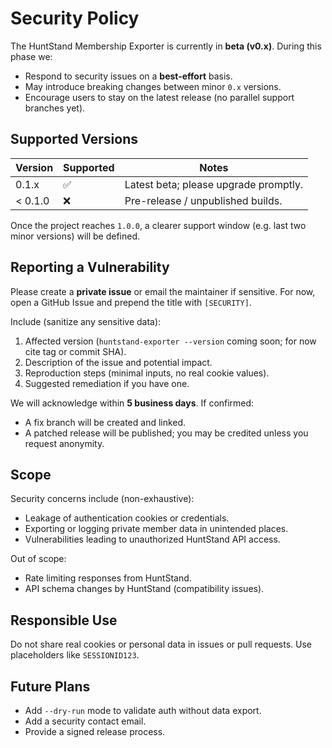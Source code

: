 # Security Policy

The HuntStand Membership Exporter is currently in **beta (v0.x)**. During this phase we:

- Respond to security issues on a **best-effort** basis.
- May introduce breaking changes between minor `0.x` versions.
- Encourage users to stay on the latest release (no parallel support branches yet).

## Supported Versions

| Version   | Supported | Notes |
|-----------|-----------|-------|
| 0.1.x     | ✅        | Latest beta; please upgrade promptly. |
| < 0.1.0   | ❌        | Pre-release / unpublished builds. |

Once the project reaches `1.0.0`, a clearer support window (e.g. last two minor versions) will be defined.

## Reporting a Vulnerability

Please create a **private issue** or email the maintainer if sensitive. For now, open a GitHub Issue and prepend the title with `[SECURITY]`.

Include (sanitize any sensitive data):

1. Affected version (`huntstand-exporter --version` coming soon; for now cite tag or commit SHA).
2. Description of the issue and potential impact.
3. Reproduction steps (minimal inputs, no real cookie values).
4. Suggested remediation if you have one.

We will acknowledge within **5 business days**. If confirmed:

- A fix branch will be created and linked.
- A patched release will be published; you may be credited unless you request anonymity.

## Scope

Security concerns include (non-exhaustive):

- Leakage of authentication cookies or credentials.
- Exporting or logging private member data in unintended places.
- Vulnerabilities leading to unauthorized HuntStand API access.

Out of scope:

- Rate limiting responses from HuntStand.
- API schema changes by HuntStand (compatibility issues).

## Responsible Use

Do not share real cookies or personal data in issues or pull requests. Use placeholders like `SESSIONID123`.

## Future Plans

- Add `--dry-run` mode to validate auth without data export.
- Add a security contact email.
- Provide a signed release process.
